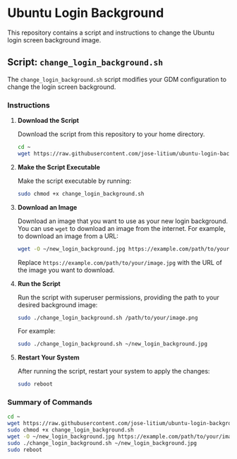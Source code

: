 # Ubuntu Login Background

This repository contains a script and instructions to change the Ubuntu login screen background image.

## Script: `change_login_background.sh`

The `change_login_background.sh` script modifies your GDM configuration to change the login screen background.

### Instructions

1. **Download the Script**

    Download the script from this repository to your home directory.

    ```sh
    cd ~
    wget https://raw.githubusercontent.com/jose-litium/ubuntu-login-background/main/change_login_background.sh
    ```

2. **Make the Script Executable**

    Make the script executable by running:

    ```sh
    sudo chmod +x change_login_background.sh
    ```

3. **Download an Image**

    Download an image that you want to use as your new login background. You can use `wget` to download an image from the internet. For example, to download an image from a URL:

    ```sh
    wget -O ~/new_login_background.jpg https://example.com/path/to/your/image.jpg
    ```

    Replace `https://example.com/path/to/your/image.jpg` with the URL of the image you want to download.

4. **Run the Script**

    Run the script with superuser permissions, providing the path to your desired background image:

    ```sh
    sudo ./change_login_background.sh /path/to/your/image.png
    ```

    For example:

    ```sh
    sudo ./change_login_background.sh ~/new_login_background.jpg
    ```

5. **Restart Your System**

    After running the script, restart your system to apply the changes:

    ```sh
    sudo reboot
    ```

### Summary of Commands

```sh
cd ~
wget https://raw.githubusercontent.com/jose-litium/ubuntu-login-background/main/change_login_background.sh
sudo chmod +x change_login_background.sh
wget -O ~/new_login_background.jpg https://example.com/path/to/your/image.jpg
sudo ./change_login_background.sh ~/new_login_background.jpg
sudo reboot
